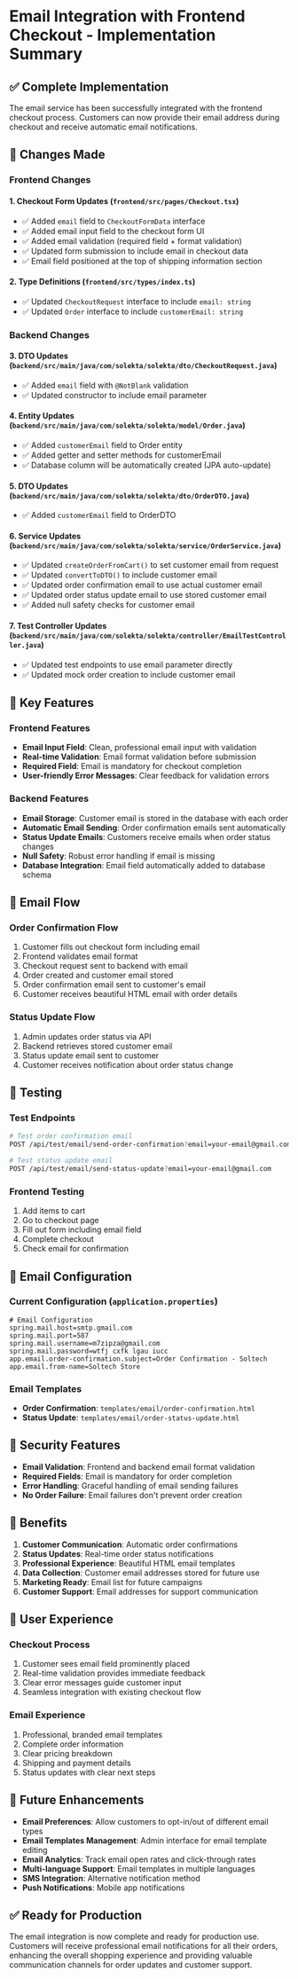 # Email Integration with Frontend Checkout - Implementation Summary

## ✅ **Complete Implementation**

The email service has been successfully integrated with the frontend checkout process. Customers can now provide their email address during checkout and receive automatic email notifications.

## 🔧 **Changes Made**

### **Frontend Changes**

#### 1. **Checkout Form Updates** (`frontend/src/pages/Checkout.tsx`)

- ✅ Added `email` field to `CheckoutFormData` interface
- ✅ Added email input field to the checkout form UI
- ✅ Added email validation (required field + format validation)
- ✅ Updated form submission to include email in checkout data
- ✅ Email field positioned at the top of shipping information section

#### 2. **Type Definitions** (`frontend/src/types/index.ts`)

- ✅ Updated `CheckoutRequest` interface to include `email: string`
- ✅ Updated `Order` interface to include `customerEmail: string`

### **Backend Changes**

#### 3. **DTO Updates** (`backend/src/main/java/com/solekta/solekta/dto/CheckoutRequest.java`)

- ✅ Added `email` field with `@NotBlank` validation
- ✅ Updated constructor to include email parameter

#### 4. **Entity Updates** (`backend/src/main/java/com/solekta/solekta/model/Order.java`)

- ✅ Added `customerEmail` field to Order entity
- ✅ Added getter and setter methods for customerEmail
- ✅ Database column will be automatically created (JPA auto-update)

#### 5. **DTO Updates** (`backend/src/main/java/com/solekta/solekta/dto/OrderDTO.java`)

- ✅ Added `customerEmail` field to OrderDTO

#### 6. **Service Updates** (`backend/src/main/java/com/solekta/solekta/service/OrderService.java`)

- ✅ Updated `createOrderFromCart()` to set customer email from request
- ✅ Updated `convertToDTO()` to include customer email
- ✅ Updated order confirmation email to use actual customer email
- ✅ Updated order status update email to use stored customer email
- ✅ Added null safety checks for customer email

#### 7. **Test Controller Updates** (`backend/src/main/java/com/solekta/solekta/controller/EmailTestController.java`)

- ✅ Updated test endpoints to use email parameter directly
- ✅ Updated mock order creation to include customer email

## 🎯 **Key Features**

### **Frontend Features**

- **Email Input Field**: Clean, professional email input with validation
- **Real-time Validation**: Email format validation before submission
- **Required Field**: Email is mandatory for checkout completion
- **User-friendly Error Messages**: Clear feedback for validation errors

### **Backend Features**

- **Email Storage**: Customer email is stored in the database with each order
- **Automatic Email Sending**: Order confirmation emails sent automatically
- **Status Update Emails**: Customers receive emails when order status changes
- **Null Safety**: Robust error handling if email is missing
- **Database Integration**: Email field automatically added to database schema

## 🔄 **Email Flow**

### **Order Confirmation Flow**

1. Customer fills out checkout form including email
2. Frontend validates email format
3. Checkout request sent to backend with email
4. Order created and customer email stored
5. Order confirmation email sent to customer's email
6. Customer receives beautiful HTML email with order details

### **Status Update Flow**

1. Admin updates order status via API
2. Backend retrieves stored customer email
3. Status update email sent to customer
4. Customer receives notification about order status change

## 🧪 **Testing**

### **Test Endpoints**

```bash
# Test order confirmation email
POST /api/test/email/send-order-confirmation?email=your-email@gmail.com

# Test status update email
POST /api/test/email/send-status-update?email=your-email@gmail.com
```

### **Frontend Testing**

1. Add items to cart
2. Go to checkout page
3. Fill out form including email field
4. Complete checkout
5. Check email for confirmation

## 📧 **Email Configuration**

### **Current Configuration** (`application.properties`)

```properties
# Email Configuration
spring.mail.host=smtp.gmail.com
spring.mail.port=587
spring.mail.username=m7zipza@gmail.com
spring.mail.password=wtfj cxfk lgau iucc
app.email.order-confirmation.subject=Order Confirmation - Soltech
app.email.from-name=Soltech Store
```

### **Email Templates**

- **Order Confirmation**: `templates/email/order-confirmation.html`
- **Status Update**: `templates/email/order-status-update.html`

## 🔐 **Security Features**

- **Email Validation**: Frontend and backend email format validation
- **Required Fields**: Email is mandatory for order completion
- **Error Handling**: Graceful handling of email sending failures
- **No Order Failure**: Email failures don't prevent order creation

## 🚀 **Benefits**

1. **Customer Communication**: Automatic order confirmations
2. **Status Updates**: Real-time order status notifications
3. **Professional Experience**: Beautiful HTML email templates
4. **Data Collection**: Customer email addresses stored for future use
5. **Marketing Ready**: Email list for future campaigns
6. **Customer Support**: Email addresses for support communication

## 📱 **User Experience**

### **Checkout Process**

1. Customer sees email field prominently placed
2. Real-time validation provides immediate feedback
3. Clear error messages guide customer input
4. Seamless integration with existing checkout flow

### **Email Experience**

1. Professional, branded email templates
2. Complete order information
3. Clear pricing breakdown
4. Shipping and payment details
5. Status updates with clear next steps

## 🔮 **Future Enhancements**

- **Email Preferences**: Allow customers to opt-in/out of different email types
- **Email Templates Management**: Admin interface for email template editing
- **Email Analytics**: Track email open rates and click-through rates
- **Multi-language Support**: Email templates in multiple languages
- **SMS Integration**: Alternative notification method
- **Push Notifications**: Mobile app notifications

## ✅ **Ready for Production**

The email integration is now complete and ready for production use. Customers will receive professional email notifications for all their orders, enhancing the overall shopping experience and providing valuable communication channels for order updates and customer support.
